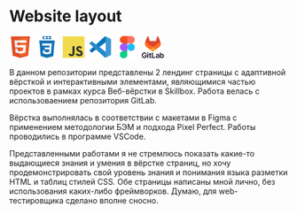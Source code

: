 # Website layout
<div>
  <img src="https://github.com/devicons/devicon/blob/master/icons/html5/html5-original.svg" title="HTML5" alt="HTML" width="40" height="40"/>&nbsp;
  <img src="https://github.com/devicons/devicon/blob/master/icons/css3/css3-plain-wordmark.svg"  title="CSS3" alt="CSS" width="40" height="40"/>&nbsp;
  <img src="https://github.com/devicons/devicon/blob/master/icons/javascript/javascript-original.svg" title="JavaScript" alt="JavaScript" width="40" height="40"/>&nbsp;
  <img src="https://github.com/devicons/devicon/blob/master/icons/vscode/vscode-original.svg" title="VSCode" alt="VSCode" width="40" height="40"/>&nbsp;
  <img src="https://github.com/devicons/devicon/blob/master/icons/figma/figma-original.svg" title="Figma" alt="Figma" width="40" height="40"/>&nbsp;
  <img src="https://github.com/devicons/devicon/blob/master/icons/gitlab/gitlab-original-wordmark.svg" title="GitLab" alt="GitLab" width="40" height="40"/>&nbsp;
 </div>
  
В данном репозитории представлены 2 лендинг страницы с адаптивной вёрсткой и интерактивными элементами, являющимися частью проектов в рамках курса Веб-вёрстки в Skillbox. Работа велась с использоваением репозитория GitLab.

Вёрстка выполнялась в соответствии с макетами в Figma с применением методологии БЭМ и подхода Pixel Perfect. Работы проводились в программе VSCode.

Представленными работами я не стремлюсь показать какие-то выдающиеся знания и умения в вёрстке страниц, но хочу продемонстрировать свой уровень знания
и понимания языка разметки HTML и таблиц стилей CSS. Обе страницы написаны мной лично, без использования каких-либо фреймворков.
Думаю, для web-тестировщика сделано вполне сносно.
